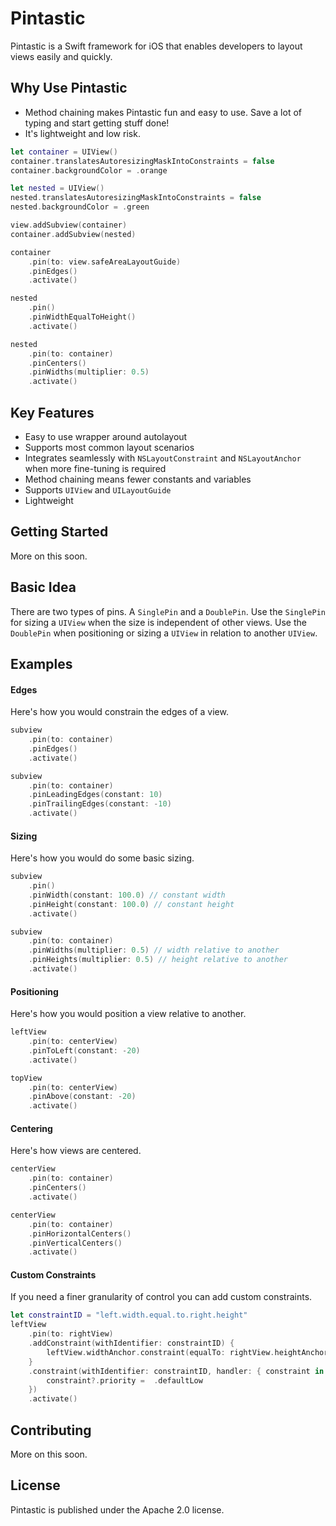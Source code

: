 # Pintastic

Pintastic is a Swift framework for iOS that enables developers to layout views easily and quickly.

## Why Use Pintastic

* Method chaining makes Pintastic fun and easy to use. Save a lot of typing and start getting stuff done!
* It's lightweight and low risk.

```swift
let container = UIView()
container.translatesAutoresizingMaskIntoConstraints = false
container.backgroundColor = .orange

let nested = UIView()
nested.translatesAutoresizingMaskIntoConstraints = false
nested.backgroundColor = .green

view.addSubview(container)
container.addSubview(nested)

container
    .pin(to: view.safeAreaLayoutGuide)
    .pinEdges()
    .activate()

nested
    .pin()
    .pinWidthEqualToHeight()
    .activate()

nested
    .pin(to: container)
    .pinCenters()
    .pinWidths(multiplier: 0.5)
    .activate()
```

## Key Features

* Easy to use wrapper around autolayout
* Supports most common layout scenarios
* Integrates seamlessly with `NSLayoutConstraint` and `NSLayoutAnchor` when more fine-tuning is required
* Method chaining means fewer constants and variables
* Supports `UIView` and `UILayoutGuide`
* Lightweight

## Getting Started

More on this soon.

## Basic Idea

There are two types of pins. A `SinglePin` and a `DoublePin`. Use the `SinglePin` for sizing a `UIView` when the size is independent of other views. Use the `DoublePin` when positioning or sizing a `UIView` in relation to another `UIView`.

## Examples

#### Edges

Here's how you would constrain the edges of a view.

```Swift
subview
    .pin(to: container)
    .pinEdges()
    .activate()

subview
    .pin(to: container)
    .pinLeadingEdges(constant: 10)
    .pinTrailingEdges(constant: -10)
    .activate()
```

#### Sizing

Here's how you would do some basic sizing.

```Swift
subview
    .pin()
    .pinWidth(constant: 100.0) // constant width
    .pinHeight(constant: 100.0) // constant height
    .activate()

subview
    .pin(to: container)
    .pinWidths(multiplier: 0.5) // width relative to another
    .pinHeights(multiplier: 0.5) // height relative to another
    .activate()
```

#### Positioning

Here's how you would position a view relative to another.

```Swift
leftView
    .pin(to: centerView)
    .pinToLeft(constant: -20)
    .activate()

topView
    .pin(to: centerView)
    .pinAbove(constant: -20)
    .activate()
```

#### Centering

Here's how views are centered.

```Swift
centerView
    .pin(to: container)
    .pinCenters()
    .activate()

centerView
    .pin(to: container)
    .pinHorizontalCenters()
    .pinVerticalCenters()
    .activate()
```

#### Custom Constraints

If you need a finer granularity of control you can add custom constraints.

```Swift
let constraintID = "left.width.equal.to.right.height"
leftView
    .pin(to: rightView)
    .addConstraint(withIdentifier: constraintID) {
        leftView.widthAnchor.constraint(equalTo: rightView.heightAnchor)
    }
    .constraint(withIdentifier: constraintID, handler: { constraint in
        constraint?.priority =  .defaultLow
    })
    .activate()
```

## Contributing

More on this soon.

## License

Pintastic is published under the Apache 2.0 license.
